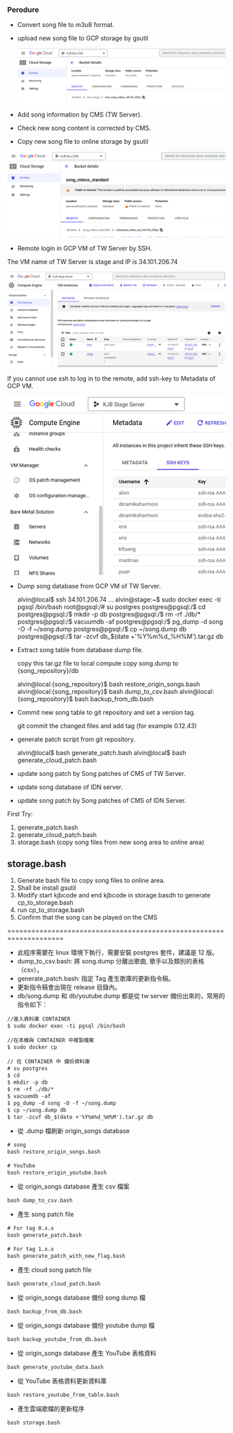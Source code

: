 ### Perodure

* Convert song file to m3u8 format.
* upload new song file to GCP storage by gsutil

  ![](./resource/new_song_storage.png)
   
* Add song information by CMS (TW Server).
* Check new song content is corrected by CMS.
* Copy new song file to online storage by gsutil

![](./resource/online_song_storage.png)

* Remote login in  GCP VM of TW Server by SSH.

The VM name of TW Server is stage and IP is 34.101.206.74
    
![](./resource/tw_server.png)
    
If you cannot use ssh to log in to the remote, add ssh-key to Metadata of GCP VM.
    
![](./resource/Metadata_ssh_key.png)

* Dump song database from GCP VM of TW Server.

    alvin@local$ ssh 34.101.206.74
    ...
    alvin@stage:~$ sudo docker exec -ti pgsql /bin/bash
    root@pgsql:/# su postgres
    postgres@pgsql:/$ cd
    postgres@pgsql:/$ mkdir -p db
    postgres@pgsql:/$ rm -rf ./db/*
    postgres@pgsql:/$ vacuumdb -af
    postgres@pgsql:/$ pg_dump -d song -O -f ~/song.dump
    postgres@pgsql:/$ cp ~/song.dump db
    postgres@pgsql:/$ tar -zcvf db_$(date +'%Y%m%d_%H%M').tar.gz db

* Extract song table from database dump file.
    
    copy this tar.gz file to local compute
    copy song.dump to {song_repository}/db
    
    alvin@local:{song_repository}$ bash restore_origin_songs.bash
    alvin@local:{song_repository}$ bash dump_to_csv.bash
    alvin@local:{song_repository}$ bash backup_from_db.bash

* Commit new song table to git repository and set a version tag.
    
    git commit the changed files and add tag (for example 0.12.43)


* generate patch script from git repository.

    alvin@local$ bash generate_patch.bash
    alvin@local$ bash generate_cloud_patch.bash

* update song patch by Song patches of CMS of TW Server.
* update song database of IDN server.
* update song patch by Song patches of CMS of IDN Server.






First Try:

1. generate_patch.bash
2. generate_cloud_patch.bash
3. storage.bash (copy song files from new song area to online area) 

## storage.bash

1. Generate bash file to copy song files to online area.
2. Shall be install gsutil
3. Modify start kjbcode and end kjbcode in storage.basdh to generate cp_to_storage.bash
4. run cp_to_storage.bash
5. Confirm that the song can be played on the CMS


====================================================================


* 此程序需要在 linux 環境下執行，需要安裝 postgres 套件，建議是 12 版。
* dump_to_csv.bash: 將 song.dump 分離出歌曲, 歌手以及類別的表格 （csv）。
* generate_patch.bash: 指定 Tag 產生歌庫的更新指令稿。 
* 更新指令稿會出現在 release 目錄內。
* db/song.dump 和 db/youtube.dump 都是從 tw server 備份出來的，常用的指令如下：

```
//進入資料庫 CONTAINER
$ sudo docker exec -ti pgsql /bin/bash

//在本機與 CONTAINER 中複製檔案
$ sudo docker cp

// 在 CONTAINER 中 備份資料庫
# su postgres
$ cd
$ mkdir -p db
$ rm -rf ./db/*
$ vacuumdb -af
$ pg_dump -d song -O -f ~/song.dump
$ cp ~/song.dump db
$ tar -zcvf db_$(date +'%Y%m%d_%H%M').tar.gz db

```

* 從 .dump 檔刷新 origin_songs database

```shell
# song
bash restore_origin_songs.bash

# YouTube
bash restore_origin_youtube.bash
```

* 從 origin_songs database 產生 csv 檔案

```shell
bash dump_to_csv.bash
```

* 產生 song patch file

```shell
# For tag 0.x.x
bash generate_patch.bash

# For tag 1.x.x
bash generate_patch_with_new_flag.bash
```

* 產生 cloud song patch file

```shell
bash generate_cloud_patch.bash
```

* 從 origin_songs database 備份 song dump 檔

```shell
bash backup_from_db.bash
```
* 從 origin_songs database 備份 youtube dump 檔

```shell
bash backup_youtube_from_db.bash
```
* 從 origin_songs database 產生 YouTube 表格資料

```shell
bash generate_youtube_data.bash
```

* 從 YouTube 表格資料更新資料庫

```
bash restore_youtube_from_table.bash
```

* 產生雲端歌檔的更新程序

```
bash storage.bash
```

